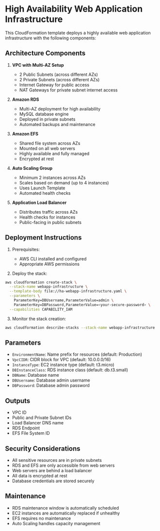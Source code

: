 # High Availability Web Application Infrastructure

This CloudFormation template deploys a highly available web application infrastructure with the following components:

## Architecture Components

1. **VPC with Multi-AZ Setup**
   - 2 Public Subnets (across different AZs)
   - 2 Private Subnets (across different AZs)
   - Internet Gateway for public access
   - NAT Gateways for private subnet internet access

2. **Amazon RDS**
   - Multi-AZ deployment for high availability
   - MySQL database engine
   - Deployed in private subnets
   - Automated backups and maintenance

3. **Amazon EFS**
   - Shared file system across AZs
   - Mounted on all web servers
   - Highly available and fully managed
   - Encrypted at rest

4. **Auto Scaling Group**
   - Minimum 2 instances across AZs
   - Scales based on demand (up to 4 instances)
   - Uses Launch Template
   - Automated health checks

5. **Application Load Balancer**
   - Distributes traffic across AZs
   - Health checks for instances
   - Public-facing in public subnets

## Deployment Instructions

1. Prerequisites:
   - AWS CLI installed and configured
   - Appropriate AWS permissions

2. Deploy the stack:
```bash
aws cloudformation create-stack \
  --stack-name webapp-infrastructure \
  --template-body file://ha-webapp-infrastructure.yaml \
  --parameters \
    ParameterKey=DBUsername,ParameterValue=admin \
    ParameterKey=DBPassword,ParameterValue=<your-secure-password> \
  --capabilities CAPABILITY_IAM
```

3. Monitor the stack creation:
```bash
aws cloudformation describe-stacks --stack-name webapp-infrastructure
```

## Parameters

- `EnvironmentName`: Name prefix for resources (default: Production)
- `VpcCIDR`: CIDR block for VPC (default: 10.0.0.0/16)
- `InstanceType`: EC2 instance type (default: t3.micro)
- `DBInstanceClass`: RDS instance class (default: db.t3.small)
- `DBName`: Database name
- `DBUsername`: Database admin username
- `DBPassword`: Database admin password

## Outputs

- VPC ID
- Public and Private Subnet IDs
- Load Balancer DNS name
- RDS Endpoint
- EFS File System ID

## Security Considerations

- All sensitive resources are in private subnets
- RDS and EFS are only accessible from web servers
- Web servers are behind a load balancer
- All data is encrypted at rest
- Database credentials are stored securely

## Maintenance

- RDS maintenance window is automatically scheduled
- EC2 instances are automatically replaced if unhealthy
- EFS requires no maintenance
- Auto Scaling handles capacity management
